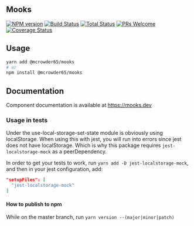 ## Mooks

[![NPM version][npm-image]][npm-url]
[![Build Status][travis-image]][travis-url]
[![Total Status][total-image]][total-url]
[![PRs Welcome][pr-image]][pr-url]
[![Coverage Status][coverage-image]][coverage-url]

[npm-image]: https://badge.fury.io/js/@mcrowder65%2fmooks.svg
[npm-url]: https://npmjs.org/package/@mcrowder65/mooks
[travis-image]: https://travis-ci.org/mcrowder65/mooks.svg?branch=master
[travis-url]: https://travis-ci.org/mcrowder65/mooks
[total-image]: https://img.shields.io/npm/dt/@mcrowder65%2fmooks.svg
[total-url]: https://img.shields.io/npm/dt/@mcrowder65%2fmooks
[pr-image]: https://img.shields.io/badge/PRs-welcome-brightgreen.svg
[pr-url]: http://makeapullrequest.com
[coverage-image]: https://coveralls.io/repos/github/mcrowder65/mooks/badge.svg
[coverage-url]: https://coveralls.io/github/mcrowder65/mooks

## Usage

```bash
yarn add @mcrowder65/mooks
# or
npm install @mcrowder65/mooks
```

## Documentation

Component documentation is available at https://mooks.dev

### Usage in tests

Under the use-local-storage-set-state module is obviously using localStorage.
When using this with jest, you will run into errors since jest does not have localStorage.
Which is why this package requires `jest-localstorage-mock` as a peerDependency.

In order to get your tests to work, run `yarn add -D jest-localstorage-mock`, and then in your jest configuration, add:

```json
"setupFiles": [
  "jest-localstorage-mock"
]
```

#### How to publish to npm

While on the master branch, run `yarn version --(major|minor|patch)`
